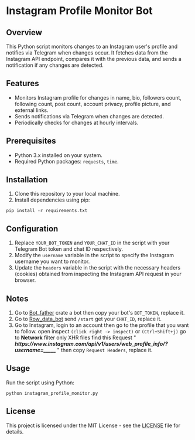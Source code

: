 
<body>
    <h1>Instagram Profile Monitor Bot</h1>
    <h2>Overview</h2>
    <p>This Python script monitors changes to an Instagram user's profile and notifies via Telegram when changes occur. It fetches data from the Instagram API endpoint, compares it with the previous data, and sends a notification if any changes are detected.</p>
    <h2>Features</h2>
    <ul>
      <li>Monitors Instagram profile for changes in name, bio, followers count, following count, post count, account privacy, profile picture, and external links.</li>
      <li>Sends notifications via Telegram when changes are detected.</li>
      <li>Periodically checks for changes at hourly intervals.</li>
    </ul>
    <h2>Prerequisites</h2>
    <ul>
      <li>Python 3.x installed on your system.</li>
      <li>Required Python packages: <code>requests</code>, <code>time</code>.</li>
    </ul>
    <h2>Installation</h2>
    <ol>
      <li>Clone this repository to your local machine.</li>
      <li>Install dependencies using pip:</li>
    </ol>
    <pre><code>pip install -r requirements.txt</code></pre>
    <h2>Configuration</h2>
    <ol>
      <li>Replace <code>YOUR_BOT_TOKEN</code> and <code>YOUR_CHAT_ID</code> in the script with your Telegram Bot token and chat ID respectively.</li>
      <li>Modify the <code>username</code> variable in the script to specify the Instagram username you want to monitor.</li>
      <li>Update the <code>headers</code> variable in the script with the necessary headers (cookies) obtained from inspecting the Instagram API request in your browser.</li>
    </ol>
    <h2>Notes</h2>
    <ol>
      <li>Go to <a href="https://t.me/BotFather">Bot_father</a> crate a bot then copy your bot's <code>BOT_TOKEN</code>, replace it.</li>
      <li>Go to <a href="https://t.me/RawDataBot">Row_data_bot</a> send <code>/start</code> get your  <code>CHAT_ID</code>, replace it.</li>
      <li>Go to Instagram, login to an account then go to the profile that you want to follow. open inspect <code>(click right -> inspect)</code> or <code>(Ctrl+Shift+j)</code> go to <Strong>Network</Strong> filter only XHR files find this Request "<strong> <i>https://www.instagram.com/api/v1/users/web_profile_info/?username=_____</i> </strong>" then copy <code>Request Headers</code>, replace it.</li>
    </ol>
    <h2>Usage</h2>
    <p>Run the script using Python:</p>
    <pre><code>python instagram_profile_monitor.py</code></pre>
    <h2>License</h2>
    <p>This project is licensed under the MIT License - see the <a href="LICENSE">LICENSE</a> file for details.</p>
  </body>

